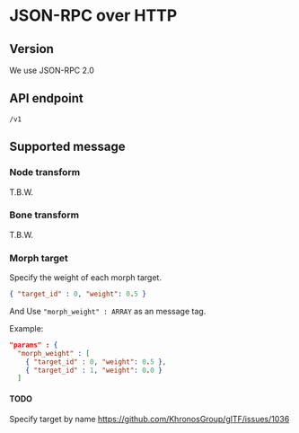 # JSON-RPC over HTTP

## Version

We use JSON-RPC 2.0

## API endpoint

```
/v1
```

## Supported message

### Node transform

T.B.W.

### Bone transform

T.B.W.

### Morph target

Specify the weight of each morph target.

```json
{ "target_id" : 0, "weight": 0.5 }
```

And Use `"morph_weight" : ARRAY` as an message tag.

Example:

```json
"params" : {
  "morph_weight" : [
    { "target_id" : 0, "weight": 0.5 },
    { "target_id" : 1, "weight": 0.0 }
  ]

```

#### TODO

Specify target by name https://github.com/KhronosGroup/glTF/issues/1036
